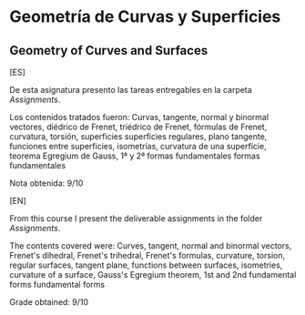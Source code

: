 # Geometría de Curvas y Superficies
## Geometry of Curves and Surfaces

[ES]

De esta asignatura presento las tareas entregables en la carpeta *Assignments*.

Los contenidos tratados fueron:
Curvas, tangente, normal y binormal vectores, diédrico de Frenet, triédrico de Frenet, fórmulas de Frenet, curvatura, torsión, superficies superficies regulares, plano tangente, funciones entre superficies, isometrías, curvatura de una superficie, teorema Egregium de Gauss, 1ª y 2ª formas fundamentales formas fundamentales

Nota obtenida: 9/10

[EN]

From this course I present the deliverable assignments in the folder *Assignments*.

The contents covered were:
Curves, tangent, normal and binormal vectors, Frenet's dihedral, Frenet's trihedral, Frenet's formulas, curvature, torsion, regular surfaces, tangent plane, functions between surfaces, isometries, curvature of a surface, Gauss's Egregium theorem, 1st and 2nd fundamental forms fundamental forms

Grade obtained: 9/10

